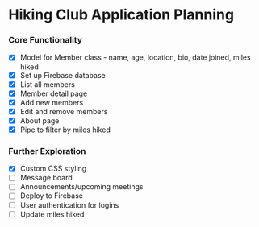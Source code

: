 # Hiking Club Application Planning

### Core Functionality
- [x] Model for Member class - name, age, location, bio, date joined, miles hiked
- [x] Set up Firebase database
- [x] List all members
- [x] Member detail page
- [x] Add new members
- [x] Edit and remove members
- [x] About page
- [x] Pipe to filter by miles hiked

### Further Exploration
- [x] Custom CSS styling
- [ ] Message board
- [ ] Announcements/upcoming meetings
- [ ] Deploy to Firebase
- [ ] User authentication for logins
- [ ] Update miles hiked
